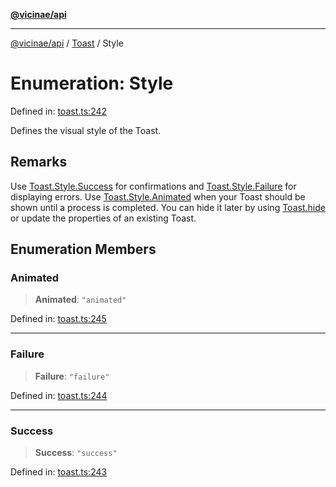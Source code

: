 [**@vicinae/api**](../../../../README.md)

***

[@vicinae/api](../../../../README.md) / [Toast](../README.md) / Style

# Enumeration: Style

Defined in: [toast.ts:242](https://github.com/vicinaehq/vicinae/blob/c742d5fc509336339909dd669955b863f086bf4e/api/src/api/toast.ts#L242)

Defines the visual style of the Toast.

## Remarks

Use [Toast.Style.Success](#success) for confirmations and [Toast.Style.Failure](#failure) for displaying errors.
Use [Toast.Style.Animated](#animated) when your Toast should be shown until a process is completed.
You can hide it later by using [Toast.hide](../../../../classes/Toast.md#hide) or update the properties of an existing Toast.

## Enumeration Members

### Animated

> **Animated**: `"animated"`

Defined in: [toast.ts:245](https://github.com/vicinaehq/vicinae/blob/c742d5fc509336339909dd669955b863f086bf4e/api/src/api/toast.ts#L245)

***

### Failure

> **Failure**: `"failure"`

Defined in: [toast.ts:244](https://github.com/vicinaehq/vicinae/blob/c742d5fc509336339909dd669955b863f086bf4e/api/src/api/toast.ts#L244)

***

### Success

> **Success**: `"success"`

Defined in: [toast.ts:243](https://github.com/vicinaehq/vicinae/blob/c742d5fc509336339909dd669955b863f086bf4e/api/src/api/toast.ts#L243)
